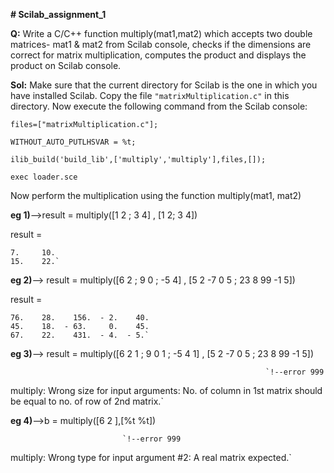 **# Scilab_assignment_1**

**Q:** Write a C/C++ function multiply(mat1,mat2) which accepts two double matrices- mat1 & mat2 from Scilab console, checks if 
   the dimensions are correct for matrix multiplication, computes the product and displays the product on Scilab console.
   
 
**Sol:** Make sure that the current directory for Scilab is the one in which you have installed Scilab.
  Copy the file `"matrixMultiplication.c"` in this directory.
  Now execute the following command from the Scilab console:
  
 `files=["matrixMultiplication.c"];`
 
 `WITHOUT_AUTO_PUTLHSVAR = %t;`
 
 `ilib_build('build_lib',['multiply','multiply'],files,[]);`
 
 `exec loader.sce`
 
    
  Now perform the multiplication using the function multiply(mat1, mat2)   
  
  
  **eg 1)**-->result = multiply([1 2 ; 3 4] , [1 2; 3 4])
  
   result  =
 
    7.     10.  
    15.    22.` 
  
  
  **eg 2)**--> result = multiply([6 2 ; 9 0 ; -5 4] , [5 2 -7 0 5 ; 23 8 99 -1 5])
  
   result  =
 
    76.    28.    156.  - 2.    40.  
    45.    18.  - 63.     0.    45.  
    67.    22.    431.  - 4.  - 5.`   
 
  
  **eg 3)**--> result = multiply([6 2 1 ; 9 0 1 ; -5 4 1] , [5 2 -7 0 5 ; 23 8 99 -1 5])
  
                                                             `!--error 999 
multiply: Wrong size for input arguments: No. of column in 1st matrix should be equal to no. of row of 2nd matrix.`
 
 **eg 4)**-->b = multiply([6 2 ],[%t %t])
 
                             `!--error 999 
multiply: Wrong type for input argument #2: A real matrix expected.`

